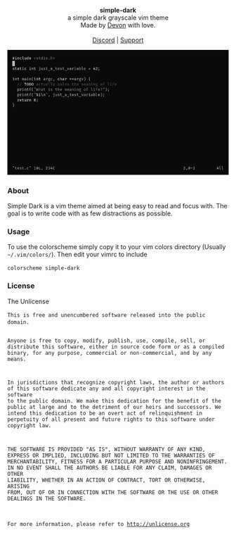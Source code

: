 <div id="header">
    <p align="center">
      <b>simple-dark</b><br>
	  <span font-size="16px">a simple dark grayscale vim theme</span><br>
      <span font-size="12px">Made by <a href="http://tek256.com">Devon</a> with love.</span><br><br>
      <span><a href="https://discordapp.com/invite/63GvpMh">Discord</a> | <a href="https://github.com/sponsors/tek256">Support</a></span>
    </p>
</div>
<div id="about">
	<img src="screenshot.png" alt="simple-dark-screenshot"/>
	<h3>About</h3>
	<p>Simple Dark is a vim theme aimed at being easy to read and focus with. The goal is to write code with as few distractions as possible.    
	</p>
</div>
<div id="usage">
<h3>Usage</h3>
<p>To use the colorscheme simply copy it to your vim colors directory (Usually <code>~/.vim/colors/</code>). Then edit your vimrc to include <pre><code>colorscheme simple-dark</code></pre></p>
</div>
<div id="license">
	<h3>License</h3>
	<p>The Unlicense</p>
<pre><code>This is free and unencumbered software released into the public domain.

Anyone is free to copy, modify, publish, use, compile, sell, or
distribute this software, either in source code form or as a compiled
binary, for any purpose, commercial or non-commercial, and by any
means.

In jurisdictions that recognize copyright laws, the author or authors
of this software dedicate any and all copyright interest in the
software to the public domain. We make this dedication for the benefit
of the public at large and to the detriment of our heirs and
successors. We intend this dedication to be an overt act of
relinquishment in perpetuity of all present and future rights to this
software under copyright law.

THE SOFTWARE IS PROVIDED "AS IS", WITHOUT WARRANTY OF ANY KIND,
EXPRESS OR IMPLIED, INCLUDING BUT NOT LIMITED TO THE WARRANTIES OF
MERCHANTABILITY, FITNESS FOR A PARTICULAR PURPOSE AND NONINFRINGEMENT.
IN NO EVENT SHALL THE AUTHORS BE LIABLE FOR ANY CLAIM, DAMAGES OR
OTHER LIABILITY, WHETHER IN AN ACTION OF CONTRACT, TORT OR OTHERWISE,
ARISING FROM, OUT OF OR IN CONNECTION WITH THE SOFTWARE OR THE USE OR
OTHER DEALINGS IN THE SOFTWARE.

For more information, please refer to <http://unlicense.org></code></pre></div>
